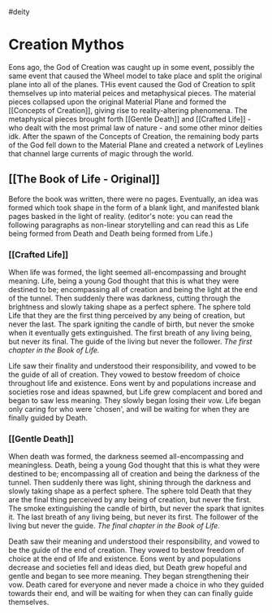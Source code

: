 #deity 
# Creation Mythos
Eons ago, the God of Creation was caught up in some event, possibly the same event that caused the Wheel model to take place and split the original plane into all of the planes. THis event caused the God of Creation to split themselves up into material peices and metaphysical pieces. The material pieces collapsed upon the original Material Plane and formed the [[Concepts of Creation]], giving rise to reality-altering phenomena. The metaphysical pieces brought forth [[Gentle Death]] and [[Crafted Life]] - who dealt with the most primal law of nature - and some other minor deities idk.
After the spawn of the Concepts of Creation, the remaining body parts of the God fell down to the Material Plane and created a network of Leylines that channel large currents of magic through the world. 

## [[The Book of Life - Original]]
Before the book was written, there were no pages. Eventually, an idea was formed which took shape in the form of a blank light, and manifested blank pages basked in the light of reality. (editor's note: you can read the following paragraphs as non-linear storytelling and can read this as Life being formed from Death and Death being formed from Life.)
### [[Crafted Life]]
When life was formed, the light seemed all-encompassing and brought meaning. Life, being a young God thought that this is what they were destined to be; encompassing all of creation and being the light at the end of the tunnel. Then suddenly there was darkness, cutting through the brightness and slowly taking shape as a perfect sphere. The sphere told Life that they are the first thing perceived by any being of creation, but never the last. The spark igniting the candle of birth, but never the smoke when it eventually gets extinguished. The first breath of any living being, but never its final. The guide of the living but never the follower. *The first chapter in the Book of Life.*

Life saw their finality and understood their responsibility, and vowed to be the guide of all of creation. They vowed to bestow freedom of choice throughout life and existence. Eons went by and populations increase and societies rose and ideas spawned, but Life grew complacent and bored and began to saw less meaning. They slowly began losing their vow. Life began only caring for who were 'chosen', and will be waiting for when they are finally guided by Death.
### [[Gentle Death]]
When death was formed, the darkness seemed all-encompassing and meaningless. Death, being a young God thought that this is what they were destined to be; encompassing all of creation and being the darkness of the tunnel. Then suddenly there was light, shining through the darkness and slowly taking shape as a perfect sphere. The sphere told Death that they are the final thing perceived by any being of creation, but never the first. The smoke extinguishing the candle of birth, but never the spark that ignites it. The last breath of any living being, but never its first. The follower of the living but never the guide. *The final chapter in the Book of Life.*

Death saw their meaning and understood their responsibility, and vowed to be the guide of the end of creation. They vowed to bestow freedom of choice at the end of life and existence. Eons went by and populations decrease and societies fell and ideas died, but Death grew hopeful and gentle and began to see more meaning. They began strengthening their vow. Death cared for everyone and never made a choice in who they guided towards their end, and will be waiting for when they can can finally guide themselves.